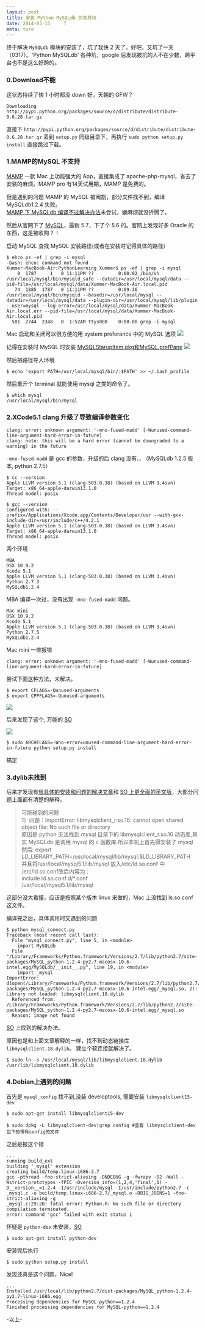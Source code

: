 ```yaml
---
layout: post
title: 安装 Python MySQLdb 的各种坑
date: 2014-03-15     T
meta: ture
---
```


终于解决 `MySQLdb` 模块的安装了，坑了我快 2 天了。好吧，又坑了一天（0317）。'Python MySQLdb' 各种坑，google 后发现被坑的人不在少数，跨平台也不是这么好跨的。

### 0.Download不能
这状态持续了快 1 小时都没 down 好，天朝的 GFW？

```
Downloading http://pypi.python.org/packages/source/d/distribute/distribute-0.6.28.tar.gz
```

直接下 `http://pypi.python.org/packages/source/d/distribute/distribute-0.6.28.tar.gz` 丢到 `setup.py` 同级目录下，再执行 `sudo python setup.py install` 直接跳过下载。

### 1.MAMP的MySQL 不支持

[MAMP](http://www.mamp.info/) 一款 Mac 上功能强大的 App，直接集成了 apache-php-mysql，省去了安装的麻烦。MAMP pro 有14天试用期，MAMP 是免费的。  

但是遇到的问题 MAMP 的 MySQL 被阉割，部分文件找不到，编译 MySQLdb1.2.4 失败。  
[MAMP 下 MySQLdb 编译不过解决办法](http://dreamconception.com/tech/how-to-install-mysqldb-mysql-python-on-mamp/)未尝试，嫌麻烦就没折腾了。

然后从官网下了 [MySQL](http://dev.mysql.com/downloads/mysql/5.6.html)，最新 5.7，下了个 5.6 的。官网上发现好多 Oracle 的东西，这是被收购？！

启动 MySQL 查找 MySQL 安装路径(或者在安装时记得具体的路径)

```
$ ehco ps -ef | grep -i mysql
-bash: ehco: command not found
Xummer-MacBook-Air:PythonLearning Xummer$ ps -ef | grep -i mysql
    0  1787     1   0 11:11PM ??         0:00.02 /bin/sh /usr/local/mysql/bin/mysqld_safe --datadir=/usr/local/mysql/data --pid-file=/usr/local/mysql/data/Xummer-MacBook-Air.local.pid
   74  1885  1787   0 11:11PM ??         0:09.36 /usr/local/mysql/bin/mysqld --basedir=/usr/local/mysql --datadir=/usr/local/mysql/data --plugin-dir=/usr/local/mysql/lib/plugin --user=mysql --log-error=/usr/local/mysql/data/Xummer-MacBook-Air.local.err --pid-file=/usr/local/mysql/data/Xummer-MacBook-Air.local.pid
  501  2744  2348   0  1:52AM ttys000    0:00.00 grep -i mysql
```
Mac 启动和关闭可以很方便的用 system preferance 中的 MySQL 选项
![](../images/blog-images/2014-03-15/system_preference.png)

记得在安装时 MySQL 时安装 [MySQLStarupItem.pkg和MySQL.prefPane](http://dev.mysql.com/doc/refman/5.1/en/macosx-installation-prefpane.html)
![](../images/blog-images/2014-03-15/mysql_setup.png)

然后把路径导入环境

```
$ echo 'export PATH=/usr/local/mysql/bin/:$PATH' >> ~/.bash_profile
```
然后重开个 terminal 就能使用 mysql 之类的命令了。

```
$ which mysql
/usr/local/mysql/bin/mysql
```

### 2.XCode5.1 clang 升级了导致编译参数变化
```
clang: error: unknown argument: '-mno-fused-madd' [-Wunused-command-line-argument-hard-error-in-future]
clang: note: this will be a hard error (cannot be downgraded to a warning) in the future
```
`-mno-fused-madd` 是 gcc 的参数，升级的后 clang 没有... （MySQLdb 1.2.5 版本, python 2.7.5）

```
$ cc --version
Apple LLVM version 5.1 (clang-503.0.38) (based on LLVM 3.4svn)
Target: x86_64-apple-darwin13.1.0
Thread model: posix

$ gcc --version
Configured with: --prefix=/Applications/Xcode.app/Contents/Developer/usr --with-gxx-include-dir=/usr/include/c++/4.2.1
Apple LLVM version 5.1 (clang-503.0.38) (based on LLVM 3.4svn)
Target: x86_64-apple-darwin13.1.0
Thread model: posix
```

两个环境

```
MBA
OSX 10.9.2
Xcode 5.1
Apple LLVM version 5.1 (clang-503.0.38) (based on LLVM 3.4svn)
Python 2.7.3
MySQLdb1.2.4 
```
MBA 编译一次过，没有出现 `-mno-fused-madd` 问题。

```
Mac mini
OSX 10.9.2
Xcode 5.1
Apple LLVM version 5.1 (clang-503.0.38) (based on LLVM 3.4svn)
Python 2.7.5
MySQLdb1.2.4 
```
Mac mini 一直报错 

```
clang: error: unknown argument: '-mno-fused-madd' [-Wunused-command-line-argument-hard-error-in-future]
```


尝试下面这种方法，未解决。

```
$ export CFLAGS=-Qunused-arguments
$ export CPPFLAGS=-Qunused-arguments
```
![](../images/blog-images/2014-03-15/so_clang5.1.png)

后来发现了这个, 万能的 [SO](http://stackoverflow.com/questions/22312583/cant-install-mysql-gem-on-os-x)

![](../images/blog-images/2014-03-15/so_clang5.1_2.png)

```
$ sudo ARCHFLAGS=-Wno-error=unused-command-line-argument-hard-error-in-future python setup.py install
```
搞定


### 3.dylib未找到

后来才发现有[很具体的安装和问题的解决文章](http://blog.chinaunix.net/uid-8487640-id-3183185.html)和 [SO 上更全面的英文版](http://stackoverflow.com/questions/1448429/how-to-install-mysqldb-python-data-access-library-to-mysql-on-mac-os-x)，大部分问题上面都有清楚的解释。

>可能碰到的问题  
1）问题：ImportError: libmysqlclient_r.so.16: cannot open shared object file: No such file or directory  
原因是 python 无法找到 mysql 目录下的 libmysqlclient_r.so.16 动态库,其实 MySQLdb 是调用 mysql 的 c 函数库.所以本机上首先得安装了 mysql  
然后: export LD_LIBRARY_PATH=/usr/local/mysql/lib/mysql:$LD_LIBRARY_PATH  
并且将/usr/local/mysql5.1/lib/mysql 放入/etc/ld.so.conf 中  
/etc/ld.so.conf改后内容为：  
include ld.so.conf.d/*.conf  
/usr/local/mysql5.1/lib/mysql

这部分没大看懂，应该是按照某个版本 linux 来做的，Mac 上没找到 ls.so.conf 这文件。

编译完之后，具体调用时又遇到的问题

```
$ python mysql_connect.py 
Traceback (most recent call last):
  File "mysql_connect.py", line 5, in <module>
    import MySQLdb
  File "/Library/Frameworks/Python.framework/Versions/2.7/lib/python2.7/site-packages/MySQL_python-1.2.4-py2.7-macosx-10.6-intel.egg/MySQLdb/__init__.py", line 19, in <module>
    import _mysql
ImportError: dlopen(/Library/Frameworks/Python.framework/Versions/2.7/lib/python2.7/site-packages/MySQL_python-1.2.4-py2.7-macosx-10.6-intel.egg/_mysql.so, 2): Library not loaded: libmysqlclient.18.dylib
  Referenced from: /Library/Frameworks/Python.framework/Versions/2.7/lib/python2.7/site-packages/MySQL_python-1.2.4-py2.7-macosx-10.6-intel.egg/_mysql.so
  Reason: image not found
```

[SO](http://stackoverflow.com/questions/6383310/python-mysqldb-library-not-loaded-libmysqlclient-18-dylib) 上找到的解决办法。

原因也是和上面文章解释的一样，找不到动态链接库 `libmysqlclient.18.dylib`。
建立个软连接就解决了。

```
$ sudo ln -s /usr/local/mysql/lib/libmysqlclient.18.dylib /usr/lib/libmysqlclient.18.dylib
```

### 4.Debian上遇到的问题
首先是 `mysql_config` 找不到,没装 developtools, 需要安装 `libmysqlclient15-dev`

```
$ sudo apt-get install libmysqlclient15-dev
```

```
$ sudo dpkg -L libmysqlclient-dev|grep config #查看 libmysqlclient-dev 包下的带有config的文件
```
之后是报这个错

```
...
running build_ext
building '_mysql' extension
creating build/temp.linux-i686-2.7
gcc -pthread -fno-strict-aliasing -DNDEBUG -g -fwrapv -O2 -Wall -Wstrict-prototypes -fPIC -Dversion_info=(1,2,4,'final',1) -D__version__=1.2.4 -I/usr/include/mysql -I/usr/include/python2.7 -c _mysql.c -o build/temp.linux-i686-2.7/_mysql.o -DBIG_JOINS=1 -fno-strict-aliasing -g
_mysql.c:29:20: fatal error: Python.h: No such file or directory
compilation terminated.
error: command 'gcc' failed with exit status 1
```

怀疑是 `python-dev` 未安装，[SO](http://stackoverflow.com/questions/7475223/mysql-config-not-found-when-installing-mysqldb-python-interface)

```
$ sudo apt-get install python-dev 
```

安装完后执行

```
$ sudo python setup.py install  
```
发现还真是这个问题，Nice!

```
...
Installed /usr/local/lib/python2.7/dist-packages/MySQL_python-1.2.4-py2.7-linux-i686.egg
Processing dependencies for MySQL-python==1.2.4
Finished processing dependencies for MySQL-python==1.2.4
```

-以上-
